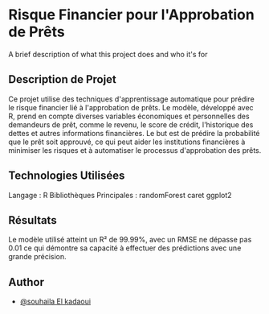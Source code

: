 
# Risque Financier pour l'Approbation de Prêts

A brief description of what this project does and who it's for


## Description de Projet
Ce projet utilise des techniques d'apprentissage automatique pour prédire le risque financier lié à l'approbation de prêts. Le modèle, développé avec R, prend en compte diverses variables économiques et personnelles des demandeurs de prêt, comme le revenu, le score de crédit, l'historique des dettes et autres informations financières. Le but est de prédire la probabilité que le prêt soit approuvé, ce qui peut aider les institutions financières à minimiser les risques et à automatiser le processus d'approbation des prêts.

## Technologies Utilisées

Langage : R
Bibliothèques Principales :
randomForest
caret
ggplot2

## Résultats
Le modèle utilisé atteint un R² de 99.99%, avec un RMSE ne dépasse  pas 0.01 ce qui démontre sa capacité à effectuer des prédictions avec une grande précision.



## Author

- [@souhaila El kadaoui](linkedin.com/in/souhaila-el-kadaoui-0b0397236)


